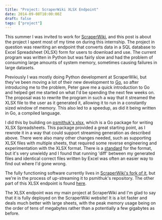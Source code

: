 ```yaml
---
title: "Project: ScraperWiki XLSX Endpoint"
date: 2014-09-08T10:00:00Z
draft: false
tags: ["project"]
---
```


This summer I was invited to work for [ScraperWiki](http://seanduffy.co.uk/blog/2013/8/ScraperWiki:-Part-I/), and this post is about the project I spent most of my time on during this internship. The project in question was rewriting an endpoint that converts data in a SQL database to Excel Spreadsheet (XLSX) form for users to download and use. The current program was written in Python but was fairly slow and had the problem of consuming large amounts of system memory, sometimes causing failures in large datasets. 

Previously I was mostly doing Python development at ScraperWiki, but they've been moving a lot of their new development to [Go](http://golang.org), so after introducing me to the problem, Peter gave me a quick introduction to Go and helped get me started on what I'd be spending the next few weeks on. The proposal was to rewrite the program in such a way that it streamed the XLSX file to the user as it generated it, allowing it to run in a constantly sized window of memory. This also led to a speedup, as did it being written in Go, a compiled language.

I did this by building on [psmithuk's xlsx](https://github.com/psmithuk/xlsx), which is a Go package for writing XLSX Spreadsheets. This package provided a great starting point, as I rewrote it in a way that could support streaming generation as described above. There were also many other changes needed, such as supporting XLSX files with multiple sheets, that required some reverse engineering and experimentation with the XLSX format. There is a [standard](http://www.ecma-international.org/publications/standards/Ecma-376.htm) for the format, but it's very unwieldy and I found that running 'diff' between my generated files and identical correct files written by Excel was often an easier way to find out where I'd gone wrong. 

The fully functioning software currently lives in [ScraperWiki's fork of it](https://github.com/scraperwiki/xlsx/), but we're in the process of up-streaming it to psmithuk's repository. The other part of this XLSX endpoint is found [here](https://github.com/scraperwiki/xlsx-cgi).

The XLSX endpoint was my main project at ScraperWiki and I'm glad to say that it is fully deployed on the ScraperWiki website! It is a lot faster and deals much better with large sheets, with the peak memory usage being on the order of tens of megabytes rather than a potentially a few gigabytes as before.
